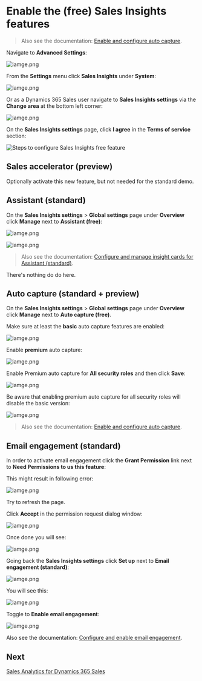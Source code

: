 # Enable the (free) Sales Insights features

> Also see the documentation: [Enable and configure auto capture](https://docs.microsoft.com/en-us/dynamics365/ai/sales/configure-auto-capture).

Navigate to **Advanced Settings**:

![iamge.png](images/enable-sales-insights-advanced-settings.png)

From the **Settings** menu click **Sales Insights** under **System**:

![iamge.png](images/enable-sales-insights-advanced-settings-sales-insights.png) 

Or as a Dynamics 365 Sales user navigate to **Sales Insights settings** via the **Change area** at the bottom left corner:

![iamge.png](images/enable-sales-insights-change-area-sales-insights-settings.png)

On the **Sales Insights settings** page, click **I agree** in the **Terms of service** section:

<IMG  src="https://docs.microsoft.com/en-us/dynamics365/ai/sales/media/si-admin-accept-privacy-notice.png"  alt="Steps to configure Sales Insights free feature"/>

## Sales accelerator (preview)

Optionally activate this new feature, but not needed for the standard demo.


## Assistant (standard)

On the **Sales Insights settings** > **Global settings** page under **Overview**  click **Manage** next to **Assistant (free)**:

![iamge.png](images/enable-sales-insights-manage-assistant.png)


![iamge.png](images/enable-sales-insights-manage-assistant-studio.png)

> Also see the documentation: [Configure and manage insight cards for Assistant (standard)](https://docs.microsoft.com/en-us/dynamics365/ai/sales/configure-assistant#configure-and-manage-insight-cards-for-assistant-free).

There's nothing do do here.

## Auto capture (standard + preview)

On the **Sales Insights settings** > **Global settings** page under **Overview** click **Manage** next to **Auto capture (free)**.

Make sure at least the **basic** auto capture features are enabled:

![iamge.png](images/enable-sales-insights-manage-auto-capture.png)

Enable **premium** auto capture:

![iamge.png](images/enable-sales-insights-enable-auto-capture-premium.png)

Enable Premium auto capture for **All security roles** and then click **Save**:

![iamge.png](images/enable-sales-insights-configure-auto-capture-premium.png)

Be aware that enabling premium auto capture for all security roles will disable the basic version:

![iamge.png](images/enable-sales-insights-switch-to-auto-capture-premium.png) 

> Also see the documentation: [Enable and configure auto capture](https://docs.microsoft.com/en-us/dynamics365/ai/sales/configure-auto-capture).

## Email engagement (standard)

In order to activate email engagement click the **Grant Permission** link next to **Need Permissions to us this feature**:

This might result in following error:

![iamge.png](images/enable-sales-insights-email-engagement-error.png)

Try to refresh the page.

Click **Accept** in the permission request dialog window:

![iamge.png](images/enable-sales-insights-email-engagement-accept-permissions-request.png)

Once done you will see:

![iamge.png](images/enable-sales-insights-email-engagement-permissions-granted.png)

Going back the **Sales Insights settings** click **Set up** next to **Email engagement (standard)**:

![iamge.png](images/enable-sales-insights-set-up-email-engagement.png)

You will see this:

![iamge.png](images/enable-sales-insights-email-engagement.png)

Toggle to **Enable email engagement**:

![iamge.png](images/enable-sales-insights-enable-email-engagement.png) 

Also see the documentation: [Configure and enable email engagement](https://docs.microsoft.com/en-us/dynamics365/ai/sales/configure-email-engagement).

## Next

[Sales Analytics for Dynamics 365 Sales](Sales-Analytics-for-Dynamics-365-Sales.md)